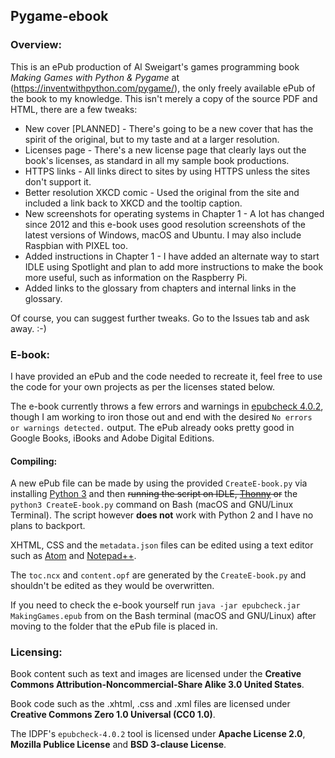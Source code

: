 ## Pygame-ebook

### Overview:

This is an ePub production of Al Sweigart's games programming book *Making Games with Python & Pygame* at (https://inventwithpython.com/pygame/), the only freely available ePub of the book to my knowledge. This isn't merely a copy of the source PDF and HTML, there are a few tweaks:

* New cover [PLANNED] - There's going to be a new cover that has the spirit of the original, but to my taste and at a larger resolution.
* Licenses page - There's a new license page that clearly lays out the book's licenses, as standard in all my sample book productions.
* HTTPS links - All links direct to sites by using HTTPS unless the sites don't support it.
* Better resolution XKCD comic - Used the original from the site and included a link back to XKCD and the tooltip caption.
* New screenshots for operating systems in Chapter 1 - A lot has changed since 2012 and this e-book uses good resolution screenshots of the latest versions of Windows, macOS and Ubuntu. I may also include Raspbian with PIXEL too.
* Added instructions in Chapter 1 - I have added an alternate way to start IDLE using Spotlight and plan to add more instructions to make the book more useful, such as information on the Raspberry Pi.
* Added links to the glossary from chapters and internal links in the glossary.

Of course, you can suggest further tweaks. Go to the Issues tab and ask away. :-)

### E-book:

I have provided an ePub and the code needed to recreate it, feel free to use the code for your own projects as per the licenses stated below.

The e-book currently throws a few errors and warnings in [epubcheck 4.0.2](https://github.com/IDPF/epubcheck), though I am working to iron those out and end with the desired `No errors or warnings detected.` output. The ePub already ooks pretty good in Google Books, iBooks and Adobe Digital Editions.

#### Compiling:

A new ePub file can be made by using the provided `CreateE-book.py` via installing [Python 3](https://www.python.org/downloads/) and then ~~running the script on IDLE, [Thonny](http://thonny.org/) or~~ the `python3 CreateE-book.py` command on Bash (macOS and GNU/Linux Terminal). The script however **does not** work with Python 2 and I have no plans to backport.

XHTML, CSS and the `metadata.json` files can be edited using a text editor such as [Atom](https://atom.io/) and [Notepad++](https://notepad-plus-plus.org/).

The `toc.ncx` and `content.opf` are generated by the `CreateE-book.py` and shouldn't be edited as they would be overwritten.

If you need to check the e-book yourself run `java -jar epubcheck.jar MakingGames.epub` from on the Bash terminal (macOS and GNU/Linux) after moving to the folder that the ePub file is placed in.

### Licensing:

Book content such as text and images are licensed under the **Creative Commons Attribution-Noncommercial-Share Alike 3.0 United States**.

Book code such as the .xhtml, .css and .xml files are licensed under **Creative Commons Zero 1.0 Universal (CC0 1.0)**.

The IDPF's `epubcheck-4.0.2` tool is licensed under **Apache License 2.0**, **Mozilla Publice License** and **BSD 3-clause License**.
